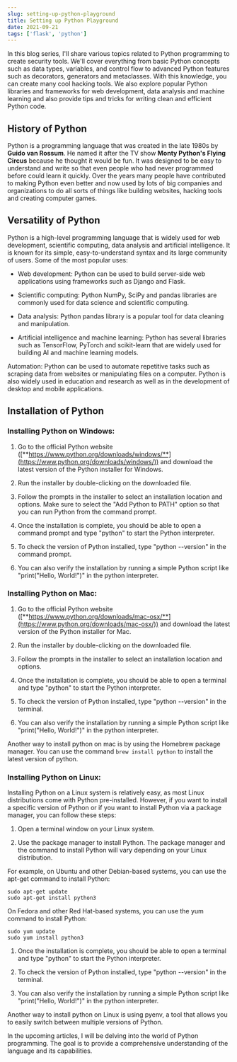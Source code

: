 ```yaml
---
slug: setting-up-python-playground
title: Setting up Python Playground
date: 2021-09-21
tags: ['flask', 'python']
---
```


In this blog series, I'll share various topics related to Python programming to create security tools. We'll cover everything from basic Python concepts such as data types, variables, and control flow to advanced Python features such as decorators, generators and metaclasses. With this knowledge, you can create many cool hacking tools. We also explore popular Python libraries and frameworks for web development, data analysis and machine learning and also provide tips and tricks for writing clean and efficient Python code.

<!-- more -->




## History of Python


Python is a programming language that was created in the late 1980s by **Guido van Rossum**. He named it after the TV show **Monty Python's Flying Circus** because he thought it would be fun. It was designed to be easy to understand and write so that even people who had never programmed before could learn it quickly. Over the years many people have contributed to making Python even better and now used by lots of big companies and organizations to do all sorts of things like building websites, hacking tools and creating computer games.


## Versatility of Python


Python is a high-level programming language that is widely used for web development, scientific computing, data analysis and artificial intelligence. It is known for its simple, easy-to-understand syntax and its large community of users. Some of the most popular uses:


* Web development: Python can be used to build server-side web applications using frameworks such as Django and Flask.


* Scientific computing: Python NumPy, SciPy and pandas libraries are commonly used for data science and scientific computing.


* Data analysis: Python pandas library is a popular tool for data cleaning and manipulation.


* Artificial intelligence and machine learning: Python has several libraries such as TensorFlow, PyTorch and scikit-learn that are widely used for building AI and machine learning models.




Automation: Python can be used to automate repetitive tasks such as scraping data from websites or manipulating files on a computer. Python is also widely used in education and research as well as in the development of desktop and mobile applications.


## Installation of Python


### Installing Python on Windows:


1. Go to the official Python website ([**https://www.python.org/downloads/windows/**](https://www.python.org/downloads/windows/)) and download the latest version of the Python installer for Windows.


2. Run the installer by double-clicking on the downloaded file.


3. Follow the prompts in the installer to select an installation location and options. Make sure to select the "Add Python to PATH" option so that you can run Python from the command prompt.


4. Once the installation is complete, you should be able to open a command prompt and type "python" to start the Python interpreter.


5. To check the version of Python installed, type "python --version" in the command prompt.


6. You can also verify the installation by running a simple Python script like "print("Hello, World!")" in the python interpreter.




### Installing Python on Mac:


1. Go to the official Python website ([**https://www.python.org/downloads/mac-osx/**](https://www.python.org/downloads/mac-osx/)) and download the latest version of the Python installer for Mac.


2. Run the installer by double-clicking on the downloaded file.


3. Follow the prompts in the installer to select an installation location and options.


4. Once the installation is complete, you should be able to open a terminal and type "python" to start the Python interpreter.


5. To check the version of Python installed, type "python --version" in the terminal.


6. You can also verify the installation by running a simple Python script like "print("Hello, World!")" in the python interpreter.




Another way to install python on mac is by using the Homebrew package manager. You can use the command `brew install python` to install the latest version of python.


### Installing Python on Linux:


Installing Python on a Linux system is relatively easy, as most Linux distributions come with Python pre-installed. However, if you want to install a specific version of Python or if you want to install Python via a package manager, you can follow these steps:


1. Open a terminal window on your Linux system.


2. Use the package manager to install Python. The package manager and the command to install Python will vary depending on your Linux distribution.




For example, on Ubuntu and other Debian-based systems, you can use the apt-get command to install Python:



```
sudo apt-get update
sudo apt-get install python3

```

On Fedora and other Red Hat-based systems, you can use the yum command to install Python:



```
sudo yum update
sudo yum install python3

```

1. Once the installation is complete, you should be able to open a terminal and type "python" to start the Python interpreter.


2. To check the version of Python installed, type "python --version" in the terminal.


3. You can also verify the installation by running a simple Python script like "print("Hello, World!")" in the python interpreter.




Another way to install python on Linux is using pyenv, a tool that allows you to easily switch between multiple versions of Python.


In the upcoming articles, I will be delving into the world of Python programming. The goal is to provide a comprehensive understanding of the language and its capabilities.


